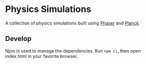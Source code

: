 # Physics Simulations

A collection of physics simulations built using [Phaser](https://phaser.io/) and [Planck](https://github.com/shakiba/planck.js/). 

## Develop

Npm is used to manage the dependencies. Run `npm ci`, then open index.html in your favorite browser.
